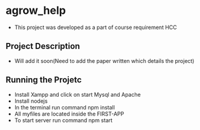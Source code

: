 # agrow_help
- This project was developed as a part of course requirement HCC  
## Project Description
- Will add it soon(Need to add the paper written which details the project)

## Running the Projetc
- Install Xampp and click on start Mysql and Apache  
- Install nodejs   
- In the terminal run command npm install  
- All myfiles are located inside the FIRST-APP  
- To start server run command npm start  

